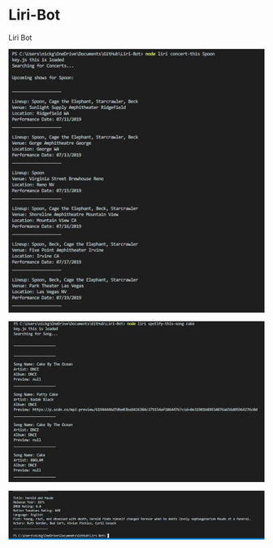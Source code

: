 # Liri-Bot
Liri Bot

![](/images/concert-this.JPG)


![](/images/spotify-this-song.JPG)


![](/images/movie-this.JPG)
